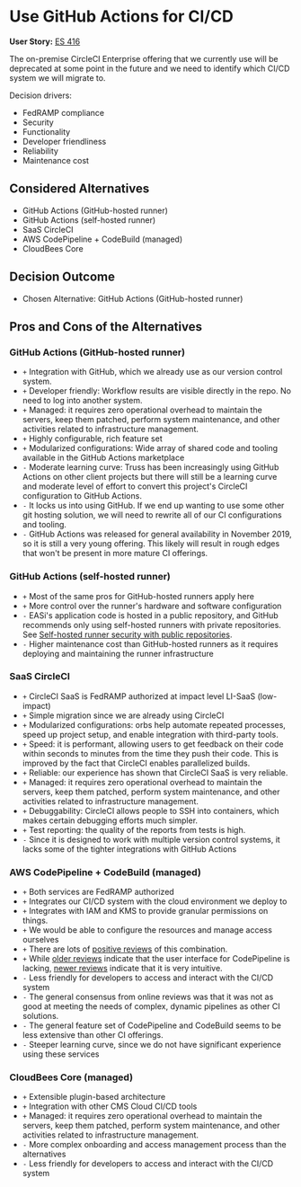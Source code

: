 # Use GitHub Actions for CI/CD

**User Story:** [ES 416](https://jiraent.cms.gov/browse/ES-416)

The on-premise CircleCI Enterprise offering that we currently use will be
deprecated at some point in the future and we need to identify which CI/CD
system we will migrate to.

Decision drivers:

* FedRAMP compliance
* Security
* Functionality
* Developer friendliness
* Reliability
* Maintenance cost

## Considered Alternatives

* GitHub Actions (GitHub-hosted runner)
* GitHub Actions (self-hosted runner)
* SaaS CircleCI
* AWS CodePipeline + CodeBuild (managed)
* CloudBees Core

## Decision Outcome

* Chosen Alternative: GitHub Actions (GitHub-hosted runner)

## Pros and Cons of the Alternatives <!-- optional -->

### GitHub Actions (GitHub-hosted runner)

* `+` Integration with GitHub, which we already use as our version control
  system.
* `+` Developer friendly: Workflow results are visible directly in the repo. No
  need to log into another system.
* `+` Managed: it requires zero operational overhead to maintain the servers,
  keep them patched, perform system maintenance, and other activities related to
  infrastructure management.
* `+` Highly configurable, rich feature set
* `+` Modularized configurations: Wide array of shared code and tooling
  available in the GitHub Actions marketplace
* `-` Moderate learning curve: Truss has been increasingly using GitHub Actions
  on other client projects but there will still be a learning curve and
  moderate level of effort to convert this project's CircleCI configuration to
  GitHub Actions.
* `-` It locks us into using GitHub. If we end up wanting to use some other git
  hosting solution, we will need to rewrite all of our CI configurations and
  tooling.
* `-` GitHub Actions was released for general availability in November 2019, so
  it is still a very young offering. This likely will result in rough edges that
  won't be present in more mature CI offerings.

### GitHub Actions (self-hosted runner)

* `+` Most of the same pros for GitHub-hosted runners apply here
* `+` More control over the runner's hardware and software configuration
* `-` EASi's application code is hosted in a public repository, and GitHub
  recommends only using self-hosted runners with private repositories. See
  [Self-hosted runner security with public
  repositories](https://docs.github.com/en/actions/hosting-your-own-runners/about-self-hosted-runners#self-hosted-runner-security-with-public-repositories).
* `-` Higher maintenance cost than GitHub-hosted runners as it requires
  deploying and maintaining the runner infrastructure

### SaaS CircleCI

* `+` CircleCI SaaS is FedRAMP authorized at impact level LI-SaaS (low-impact)
* `+` Simple migration since we are already using CircleCI
* `+` Modularized configurations: orbs help automate repeated processes, speed
  up project setup, and enable integration with third-party tools.
* `+` Speed: it is performant, allowing users to get feedback on their code
  within seconds to minutes from the time they push their code. This is improved
  by the fact that CircleCI enables parallelized builds.
* `+` Reliable: our experience has shown that CircleCI SaaS is very reliable.
* `+` Managed: it requires zero operational overhead to maintain the servers,
  keep them patched, perform system maintenance, and other activities related to
  infrastructure management.
* `+` Debuggability: CircleCI allows people to SSH into containers, which makes
  certain debugging efforts much simpler.
* `+` Test reporting: the quality of the reports from tests is high.
* `-` Since it is designed to work with multiple version control systems, it
  lacks some of the tighter integrations with GitHub Actions

### AWS CodePipeline + CodeBuild (managed)

* `+` Both services are FedRAMP authorized
* `+` Integrates our CI/CD system with the cloud environment we deploy to
* `+` Integrates with IAM and KMS to provide granular permissions on things.
* `+` We would be able to configure the resources and manage access ourselves
* `+` There are lots of [positive
  reviews](https://www.reddit.com/r/devops/comments/bnl9xl/aws_cicd_codepipeline_codedeploy_etc_vs_git/)
  of this combination.
* `+` While [older
  reviews](https://www.reddit.com/r/devops/comments/bnl9xl/aws_cicd_codepipeline_codedeploy_etc_vs_git/en7v24t/)
  indicate that the user interface for CodePipeline is lacking, [newer
  reviews](https://www.trustradius.com/reviews/aws-codepipeline-2018-12-05-21-33-15)
  indicate that it is very intuitive.
* `-` Less friendly for developers to access and interact with the CI/CD system
* `-` The general consensus from online reviews was that it was not as good at
  meeting the needs of complex, dynamic pipelines as other CI solutions.
* `-` The general feature set of CodePipeline and CodeBuild seems to be less
  extensive than other CI offerings.
* `-` Steeper learning curve, since we do not have significant experience using
  these services

### CloudBees Core (managed)

* `+` Extensible plugin-based architecture
* `+` Integration with other CMS Cloud CI/CD tools
* `+` Managed: it requires zero operational overhead to maintain the servers,
  keep them patched, perform system maintenance, and other activities related to
  infrastructure management.
* `-` More complex onboarding and access management process than the
  alternatives
* `-` Less friendly for developers to access and interact with the CI/CD system
